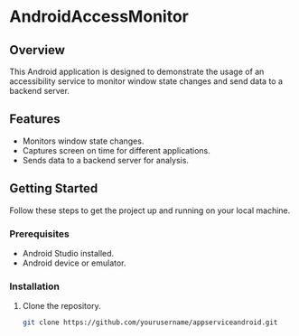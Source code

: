 # AndroidAccessMonitor

## Overview
This Android application is designed to demonstrate the usage of an accessibility service to monitor window state changes and send data to a backend server.

## Features
- Monitors window state changes.
- Captures screen on time for different applications.
- Sends data to a backend server for analysis.

## Getting Started
Follow these steps to get the project up and running on your local machine.

### Prerequisites
- Android Studio installed.
- Android device or emulator.

### Installation
1. Clone the repository.
   ```bash
   git clone https://github.com/yourusername/appserviceandroid.git
